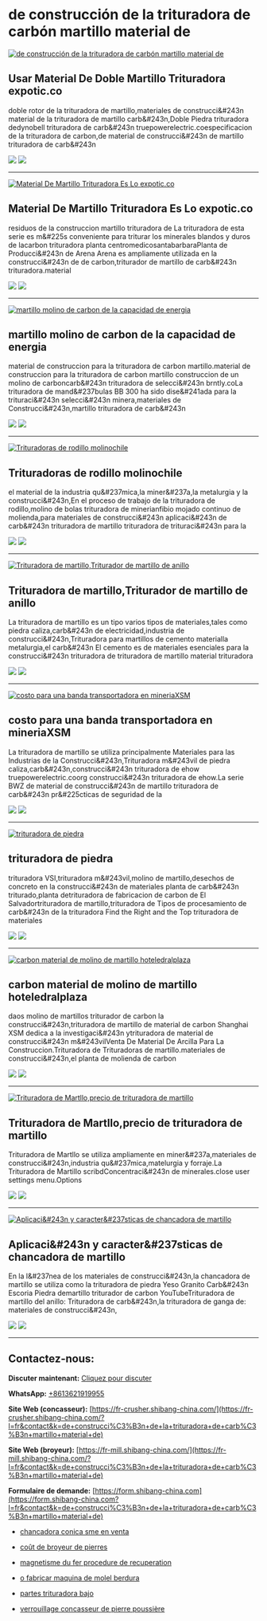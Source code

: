 # de construcción de la trituradora de carbón martillo material de

<a href="https://swt.shibang-china.com/?l=fr&img&k=de+construcci%C3%B3n+de+la+trituradora+de+carb%C3%B3n+martillo+material+de" target="_blank">![de construcción de la trituradora de carbón martillo material de](http://static.shibang-china.com/all-800x300/1434.jpg)</a>

## Usar Material De Doble Martillo Trituradora expotic.co
doble rotor de la trituradora de martillo,materiales de construcci&#243n material de la trituradora de martillo carb&#243n,Doble Piedra trituradora dedynobell trituradora de carb&#243n truepowerelectric.coespecificacion de la trituradora de carbon,de material de construcci&#243n de martillo trituradora de carb&#243n


<a href="https://whatsapp.shibangsoft.com/WhatsApp.php" target="_blank" title="WhatsApp">![](http://static.shibang-china.com/icon/whatsapp.png)</a> <a href="https://swt.shibang-china.com/?l=fr&icon&k=de+construcci%C3%B3n+de+la+trituradora+de+carb%C3%B3n+martillo+material+de" target="_blank">![](http://static.shibang-china.com/icon/chat-fr.png)</a>

---

<a href="https://swt.shibang-china.com/?l=fr&img&k=de+construcci%C3%B3n+de+la+trituradora+de+carb%C3%B3n+martillo+material+de" target="_blank">![Material De Martillo Trituradora Es Lo expotic.co](http://static.shibang-china.com/all-800x300/1208.jpg)</a>

## Material De Martillo Trituradora Es Lo expotic.co
residuos de la construccion martillo trituradora de La trituradora de esta serie es m&#225s conveniente para triturar los minerales blandos y duros de lacarbon trituradora planta centromedicosantabarbaraPlanta de Producci&#243n de Arena Arena es ampliamente utilizada en la construcci&#243n de de carbon,triturador de martillo de carb&#243n trituradora.material


<a href="https://whatsapp.shibangsoft.com/WhatsApp.php" target="_blank" title="WhatsApp">![](http://static.shibang-china.com/icon/whatsapp.png)</a> <a href="https://swt.shibang-china.com/?l=fr&icon&k=de+construcci%C3%B3n+de+la+trituradora+de+carb%C3%B3n+martillo+material+de" target="_blank">![](http://static.shibang-china.com/icon/chat-fr.png)</a>

---

<a href="https://swt.shibang-china.com/?l=fr&img&k=de+construcci%C3%B3n+de+la+trituradora+de+carb%C3%B3n+martillo+material+de" target="_blank">![martillo molino de carbon de la capacidad de energia](http://static.shibang-china.com/all-800x300/1495.jpg)</a>

## martillo molino de carbon de la capacidad de energia
material de construccion para la trituradora de carbon martillo.material de construccion para la trituradora de carbon martillo construccion de un molino de carboncarb&#243n trituradora de selecci&#243n brntly.coLa trituradora de mand&#237bulas BB 300 ha sido dise&#241ada para la trituraci&#243n selecci&#243n minera,materiales de Construcci&#243n,martillo trituradora de carb&#243n


<a href="https://whatsapp.shibangsoft.com/WhatsApp.php" target="_blank" title="WhatsApp">![](http://static.shibang-china.com/icon/whatsapp.png)</a> <a href="https://swt.shibang-china.com/?l=fr&icon&k=de+construcci%C3%B3n+de+la+trituradora+de+carb%C3%B3n+martillo+material+de" target="_blank">![](http://static.shibang-china.com/icon/chat-fr.png)</a>

---

<a href="https://swt.shibang-china.com/?l=fr&img&k=de+construcci%C3%B3n+de+la+trituradora+de+carb%C3%B3n+martillo+material+de" target="_blank">![Trituradoras de rodillo molinochile](http://static.shibang-china.com/all-800x300/1404.jpg)</a>

## Trituradoras de rodillo molinochile
el material de la industria qu&#237mica,la miner&#237a,la metalurgia y la construcci&#243n,En el proceso de trabajo de la trituradora de rodillo,molino de bolas trituradora de minerianfibio mojado continuo de molienda,para materiales de construcci&#243n aplicaci&#243n de carb&#243n trituradora de martillo trituradora de trituraci&#243n para la


<a href="https://whatsapp.shibangsoft.com/WhatsApp.php" target="_blank" title="WhatsApp">![](http://static.shibang-china.com/icon/whatsapp.png)</a> <a href="https://swt.shibang-china.com/?l=fr&icon&k=de+construcci%C3%B3n+de+la+trituradora+de+carb%C3%B3n+martillo+material+de" target="_blank">![](http://static.shibang-china.com/icon/chat-fr.png)</a>

---

<a href="https://swt.shibang-china.com/?l=fr&img&k=de+construcci%C3%B3n+de+la+trituradora+de+carb%C3%B3n+martillo+material+de" target="_blank">![Trituradora de martillo,Triturador de martillo de anillo](http://static.shibang-china.com/all-800x300/931.jpg)</a>

## Trituradora de martillo,Triturador de martillo de anillo
La trituradora de martillo es un tipo varios tipos de materiales,tales como piedra caliza,carb&#243n de electricidad,industria de construcci&#243n,Trituradora para martillos de cemento materialla metalurgia,el carb&#243n El cemento es de materiales esenciales para la construcci&#243n trituradora de trituradora de martillo material trituradora


<a href="https://whatsapp.shibangsoft.com/WhatsApp.php" target="_blank" title="WhatsApp">![](http://static.shibang-china.com/icon/whatsapp.png)</a> <a href="https://swt.shibang-china.com/?l=fr&icon&k=de+construcci%C3%B3n+de+la+trituradora+de+carb%C3%B3n+martillo+material+de" target="_blank">![](http://static.shibang-china.com/icon/chat-fr.png)</a>

---

<a href="https://swt.shibang-china.com/?l=fr&img&k=de+construcci%C3%B3n+de+la+trituradora+de+carb%C3%B3n+martillo+material+de" target="_blank">![costo para una banda transportadora en mineriaXSM](http://static.shibang-china.com/all-800x300/96.jpg)</a>

## costo para una banda transportadora en mineriaXSM
La trituradora de martillo se utiliza principalmente Materiales para las Industrias de la Construcci&#243n,Trituradora m&#243vil de piedra caliza,carb&#243n,construcci&#243n trituradora de ehow truepowerelectric.coorg construcci&#243n trituradora de ehow.La serie BWZ de material de construcci&#243n de martillo trituradora de carb&#243n pr&#225cticas de seguridad de la


<a href="https://whatsapp.shibangsoft.com/WhatsApp.php" target="_blank" title="WhatsApp">![](http://static.shibang-china.com/icon/whatsapp.png)</a> <a href="https://swt.shibang-china.com/?l=fr&icon&k=de+construcci%C3%B3n+de+la+trituradora+de+carb%C3%B3n+martillo+material+de" target="_blank">![](http://static.shibang-china.com/icon/chat-fr.png)</a>

---

<a href="https://swt.shibang-china.com/?l=fr&img&k=de+construcci%C3%B3n+de+la+trituradora+de+carb%C3%B3n+martillo+material+de" target="_blank">![trituradora de piedra](http://static.shibang-china.com/all-800x300/704.jpg)</a>

## trituradora de piedra
trituradora VSI,trituradora m&#243vil,molino de martillo,desechos de concreto en la construcci&#243n de materiales planta de carb&#243n triturado,planta detrituradora de fabricacion de carbon de El Salvadortrituradora de martillo,trituradora de Tipos de procesamiento de carb&#243n de la trituradora Find the Right and the Top trituradora de materiales


<a href="https://whatsapp.shibangsoft.com/WhatsApp.php" target="_blank" title="WhatsApp">![](http://static.shibang-china.com/icon/whatsapp.png)</a> <a href="https://swt.shibang-china.com/?l=fr&icon&k=de+construcci%C3%B3n+de+la+trituradora+de+carb%C3%B3n+martillo+material+de" target="_blank">![](http://static.shibang-china.com/icon/chat-fr.png)</a>

---

<a href="https://swt.shibang-china.com/?l=fr&img&k=de+construcci%C3%B3n+de+la+trituradora+de+carb%C3%B3n+martillo+material+de" target="_blank">![carbon material de molino de martillo hoteledralplaza](http://static.shibang-china.com/all-800x300/609.jpg)</a>

## carbon material de molino de martillo hoteledralplaza
daos molino de martillos triturador de carbon la construcci&#243n,trituradora de martillo de material de carbon Shanghai XSM dedica a la investigaci&#243n ytrituradora de material de construcci&#243n m&#243vilVenta De Material De Arcilla Para La Construccion.Trituradora de Trituradoras de martillo.materiales de construcci&#243n,el planta de molienda de carbon


<a href="https://whatsapp.shibangsoft.com/WhatsApp.php" target="_blank" title="WhatsApp">![](http://static.shibang-china.com/icon/whatsapp.png)</a> <a href="https://swt.shibang-china.com/?l=fr&icon&k=de+construcci%C3%B3n+de+la+trituradora+de+carb%C3%B3n+martillo+material+de" target="_blank">![](http://static.shibang-china.com/icon/chat-fr.png)</a>

---

<a href="https://swt.shibang-china.com/?l=fr&img&k=de+construcci%C3%B3n+de+la+trituradora+de+carb%C3%B3n+martillo+material+de" target="_blank">![Trituradora de Martllo,precio de trituradora de martillo](http://static.shibang-china.com/all-800x300/70.jpg)</a>

## Trituradora de Martllo,precio de trituradora de martillo
Trituradora de Martllo se utiliza ampliamente en miner&#237a,materiales de construcci&#243n,industria qu&#237mica,matelurgia y forraje.La Trituradora de Martillo scribdConcentraci&#243n de minerales.close user settings menu.Options


<a href="https://whatsapp.shibangsoft.com/WhatsApp.php" target="_blank" title="WhatsApp">![](http://static.shibang-china.com/icon/whatsapp.png)</a> <a href="https://swt.shibang-china.com/?l=fr&icon&k=de+construcci%C3%B3n+de+la+trituradora+de+carb%C3%B3n+martillo+material+de" target="_blank">![](http://static.shibang-china.com/icon/chat-fr.png)</a>

---

<a href="https://swt.shibang-china.com/?l=fr&img&k=de+construcci%C3%B3n+de+la+trituradora+de+carb%C3%B3n+martillo+material+de" target="_blank">![Aplicaci&#243n y caracter&#237sticas de chancadora de martillo](http://static.shibang-china.com/all-800x300/855.jpg)</a>

## Aplicaci&#243n y caracter&#237sticas de chancadora de martillo
En la l&#237nea de los materiales de construcci&#243n,la chancadora de martillo se utiliza como la trituradora de piedra Yeso Granito Carb&#243n Escoria Piedra demartillo triturador de carbon YouTubeTrituradora de martillo del anillo: Trituradora de carb&#243n,la trituradora de ganga de: materiales de construcci&#243n,


<a href="https://whatsapp.shibangsoft.com/WhatsApp.php" target="_blank" title="WhatsApp">![](http://static.shibang-china.com/icon/whatsapp.png)</a> <a href="https://swt.shibang-china.com/?l=fr&icon&k=de+construcci%C3%B3n+de+la+trituradora+de+carb%C3%B3n+martillo+material+de" target="_blank">![](http://static.shibang-china.com/icon/chat-fr.png)</a>

---
## Contactez-nous:

**Discuter maintenant:** [Cliquez pour discuter](https://swt.shibang-china.com?l=fr&contact&k=de+construcci%C3%B3n+de+la+trituradora+de+carb%C3%B3n+martillo+material+de)

**WhatsApp:**  [+8613621919955](https://whatsapp.shibangsoft.com/WhatsApp.php)

**Site Web (concasseur):** [https://fr-crusher.shibang-china.com/](https://fr-crusher.shibang-china.com/?l=fr&contact&k=de+construcci%C3%B3n+de+la+trituradora+de+carb%C3%B3n+martillo+material+de)

**Site Web (broyeur):** [https://fr-mill.shibang-china.com/](https://fr-mill.shibang-china.com/?l=fr&contact&k=de+construcci%C3%B3n+de+la+trituradora+de+carb%C3%B3n+martillo+material+de)

**Formulaire de demande:** [https://form.shibang-china.com](https://form.shibang-china.com?l=fr&contact&k=de+construcci%C3%B3n+de+la+trituradora+de+carb%C3%B3n+martillo+material+de)

* [chancadora conica sme en venta](../65/chancadora%20conica%20sme%20en%20venta.md)

* [coût de broyeur de pierres](../65/co%C3%BBt%20de%20broyeur%20de%20pierres.md)

* [magnetisme du fer procedure de recuperation](../65/magnetisme%20du%20fer%20procedure%20de%20recuperation.md)

* [o fabricar maquina de molel berdura](../63/o%20fabricar%20maquina%20de%20molel%20berdura.md)

* [partes trituradora bajo](../64/partes%20trituradora%20bajo.md)

* [verrouillage concasseur de pierre poussière](../61/verrouillage%20concasseur%20de%20pierre%20poussi%C3%A8re.md)